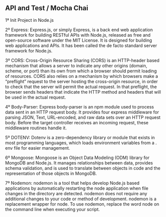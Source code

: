## API and Test / Mocha Chai

1ª Init Project in Node.js

2º Express:
    Express.js, or simply Express, is a back end web application
    framework for building RESTful APIs with Node.js,
    released as free and open-source software under the MIT License.
    It is designed for building web applications and APIs.
    It has been called the de facto standard server framework for Node.js.

3º CORS: 
    Cross-Origin Resource Sharing (CORS) is an HTTP-header based mechanism that 
    allows a server to indicate any other origins (domain, scheme, or port) than 
    its own from which a browser should permit loading of resources. CORS also 
    relies on a mechanism by which browsers make a “preflight” request to the 
    server hosting the cross-origin resource, in order to check that the server 
    will permit the actual request. In that preflight, the browser sends headers 
    that indicate the HTTP method and headers that will be used in the actual 
    request.

4º  Body-Parser: 
    Express body-parser is an npm module used to process data sent 
    in an HTTP request body. It provides four express middleware for parsing JSON,
    Text, URL-encoded, and raw data sets over an HTTP request body. Before the
    target controller receives an incoming request, these middleware routines 
    handle it.

5º  DOTENV: 
    Dotenv is a zero-dependency library or module that exists in most programming
    languages, which loads environment variables from a . env file for easier 
    management.

6º  Mongoose: 
    Mongoose is an Object Data Modeling (ODM) library for MongoDB and Node.js. 
    It manages relationships between data, provides schema validation, and is 
    used to translate between objects in code and the representation of those 
    objects in MongoDB.

7º  Nodemon: 
    nodemon is a tool that helps develop Node.js based applications by 
    automatically restarting the node application when file changes in the 
    directory are detected. nodemon does not require any additional changes to 
    your code or method of development. nodemon is a replacement wrapper for 
    node. To use nodemon, replace the word node on the command line when 
    executing your script.    
    